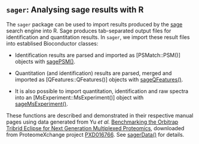 ## `sager`: Analysing sage results with R

The `sager` package can be used to import results produced by the
[sage](https://lazear.github.io/sage/) search engine into R. Sage
produces tab-separated output files for identification and
quantitation results. In `sager`, we import these result files into
establised Bioconductor classes:


- Identification results are parsed and imported as [PSMatch::PSM()]
  objects with
  [sagePSM()](https://uclouvain-cbio.github.io/sager/reference/sagePSM.html).

- Quantitation (and identification) results are parsed, merged and
  imported as [QFeatures::QFeatures()] objects with
  [sageQFeatures()](https://uclouvain-cbio.github.io/sager/reference/sageQFeatures.html).

- It is also possible to import quantitation, identification and raw
  spectra into an [MsExperiment::MsExperiment()] object with
  [sageMsExperiment()](https://uclouvain-cbio.github.io/sager/reference/sageMsExperiment.html).

These functions are described and demonstrated in their respective
manual pages using data generated from Yu *et al.* [Benchmarking the
Orbitrap Tribrid Eclipse for Next Generation Multiplexed
Proteomics](https://doi.org/10.1021/acs.analchem.9b05685), downloaded
from ProteomeXchange project
[PXD016766](https://www.ebi.ac.uk/pride/archive/projects/PXD016766). See
[sagerData()](https://uclouvain-cbio.github.io/sager/reference/sagerData.html)
for details.
